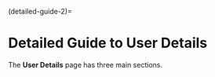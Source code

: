 
(detailed-guide-2)=

# Detailed Guide to User Details


The **User Details** page has three main sections.



